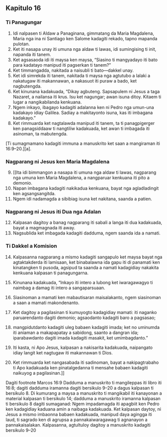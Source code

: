 Kapitulo 16
-----------

### Ti Panagungar

1. Idi nalpasen ti Aldaw a Panaginana, gimmatang da Maria Magdalena, Maria nga ina ni Santiago ken Salome kadagiti rekado, tapno mapanda pulotan.
2. Ket iti nasapa unay iti umuna nga aldaw ti lawas, idi sumingising ti init, napanda iti tanem.
3. Ket agsasaoda idi iti maysa ken maysa, “Siasino ti mangyadayo iti bato para kadatayo manipud iti pagserkan ti tanem?”
4. Ket timmangadda, nakitada a naisubli ti bato—dakkel unay.
5. Ket idi simrekda iti tanem, nakitada ti maysa nga agtutubo a lalaki a nakatugaw iti makannawan, a nakasuot iti puraw a bado, ket nagbutengda.
6. Ket kinunana kadakuada, “Dikay agbuteng. Sapsapulem ni Jesus a taga Nazaret, a nailansa iti krus. Isu ket nagungar; awan isuna ditoy. Kitaem ti lugar a nangikabilanda kenkuana.
7. Ngem inkayo, ibagayo kadagiti adalanna ken ni Pedro nga umun-una kadakayo idiay Galilea. Sadiay a makitayonto isuna, kas iti imbagana kadakayo.”
8. Ket rimmuarda ket nagtalawda manipud iti tanem, ta ti panagpigerger ken panagsiddaaw ti nangtiliw kadakuada, ket awan ti imbagada iti asinoman, ta mabutengda.

[Ti sumagmamano kadagiti immuna a manuskrito ket saan a mangiraman iti 16:9–20.][a].

### Nagparang ni Jesus ken Maria Magdalena

9. [[Ita idi bimmangon a nasapa iti umuna nga aldaw ti lawas, nagparang nga umuna ken Maria Magdalena, a nangparuar kenkuana iti pito a demonio.
10. Napan imbagana kadagiti nakikadua kenkuana, bayat nga agladladingit ken agsangsangitda.
11. Ngem idi nadamagda a sibibiag isuna ket nakitana, saanda a patien.

### Nagparang ni Jesus iti Dua nga Adalan

12. Kalpasan dagitoy a banag nagparang iti sabali a langa iti dua kadakuada, bayat a magmagnada iti away.
13. Nagsublida ket imbagada kadagiti dadduma, ngem saanda ida a namati.

### Ti Dakkel a Komision

14. Kalpasanna nagparang a mismo kadagiti sangapulo ket maysa bayat nga agtaktakderda iti lamisaan, ket binabalawna ida gapu iti di panamati ken kinatangken ti pusoda, agsipud ta saanda a namati kadagidiay nakakita kenkuana kalpasan ti panagungarna.
15. Kinunana kadakuada, “Inkayo iti intero a lubong ket iwaragawagyo ti naimbag a damag iti intero a sangaparsuaan.
16. Siasinoman a mamati ken mabautisaran maisalakanto, ngem siasinoman a saan a mamati makondenanto.
17. Ket dagitoy a pagilasinan ti kumuyogto kadagidiay mamati: iti naganko paruarendanto dagiti demonio; agsaodanto kadagiti baro a pagsasao;
18. mangpidutdanto kadagiti uleg babaen kadagiti imada; ket no uminumda iti aniaman a makapapatay a sabidong, saanto a dangran ida; iparabawdanto dagiti imada kadagiti masakit, ket umimbagdanto.”

19. Iti kasta, ni Apo Jesus, kalpasan a nakisarita kadakuada, naipangato idiay langit ket nagtugaw iti makannawan ti Dios.
20. Ket rimmuarda ket nangasabada iti sadinoman, bayat a nakipagtrabaho ti Apo kadakuada ken pinatalgedanna ti mensahe babaen kadagiti naikuyog a pagilasinan.]]

Dagiti footnote
Marcos 16:9 Dadduma a manuskrito ti mangileppas iti libro iti 16:8; dagiti dadduma iramanna dagiti bersikulo 9–20 a dagus kalpasan ti bersikulo 8. Di kumurang a maysa a manuskrito ti mangikabil iti kanayonan a material kalpasan ti bersikulo 14; dadduma a manuskrito iramanna kalpasan ti bersikulo 8 dagiti sumaganad: Ngem impadamagda iti apagbiit ken Pedro ken kadagidiay kaduana amin a naibaga kadakuada. Ket kalpasan daytoy, ni Jesus a mismo imbaonna babaen kadakuada, manipud daya agingga iti laud, ti sagrado ken di agrupsa a pannakaiwaragawag ti agnanayon a pannakaisalakan. Kalpasanna, agtultuloy dagitoy a manuskrito kadagiti bersikulo 9–20